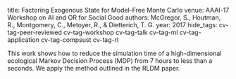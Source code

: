 title: Factoring Exogenous State for Model-Free Monte Carlo
venue: AAAI-17 Workshop on AI and OR for Social Good
authors: McGregor, S., Houtman, R., Montgomery, C., Metoyer, R., & Dietterich, T. G.
year: 2017
hide_tags: cv-tag-peer-reviewed cv-tag-workshop cv-tag-talk cv-tag-ml cv-tag-application cv-tag-compsust cv-tag-rl

This work shows how to reduce the simulation time of a high-dimensional ecological Markov Decision Process (MDP) from 7 hours to less than a seconds. We apply the method outlined in the RLDM paper.
